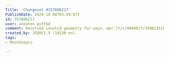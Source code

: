 ```yaml
---
Title: 'Changeset #157606217'
PublishDate: 2024-10-08T03:49:07Z
id: 157606217
user: uneaten puffed
comment: Resolved invalid geometry for ways. mpr.lt/c/48940/t/249813516
created_by: JOSM/1.5 (19230 en)
tags:
- Montenegro

---
```

